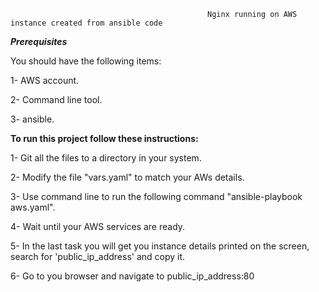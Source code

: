                                             
                                                Nginx running on AWS instance created from ansible code


  ***Prerequisites***


You should have the following items:



1- AWS account.


2- Command line tool.


3- ansible.

 

   **To run this project follow these instructions:**


1- Git all the files to a directory in your system.


2- Modify the file "vars.yaml" to match your AWs details.


3- Use command line to run the following command "ansible-playbook aws.yaml".


4- Wait until your AWS services are ready.


5- In the last task you will get you instance details printed on the screen, search for 'public_ip_address' and copy it.


6- Go to you browser and navigate to public_ip_address:80









  

